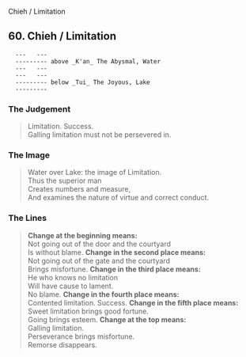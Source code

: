 Chieh / Limitation
## 60. Chieh / Limitation
      ---   ---
      --------- above _K'an_ The Abysmal, Water  
      ---   ---
      ---   ---
      --------- below _Tui_ The Joyous, Lake  
      ---------
### The Judgement
> Limitation. Success.  
 Galling limitation must not be persevered in.
### The Image
> Water over Lake: the image of Limitation.  
 Thus the superior man  
 Creates numbers and measure,  
 And examines the nature of virtue and correct conduct.
### The Lines

 > **Change at the beginning means:**  
 Not going out of the door and the courtyard  
 Is without blame.
 > **Change in the second place means:**  
 Not going out of the gate and the courtyard  
 Brings misfortune.
 > **Change in the third place means:**  
 He who knows no limitation  
 Will have cause to lament.  
 No blame.
 > **Change in the fourth place means:**  
 Contented limitation. Success.
 > **Change in the fifth place means:**  
 Sweet limitation brings good fortune.  
 Going brings esteem.
 > **Change at the top means:**  
 Galling limitation.  
 Perseverance brings misfortune.  
 Remorse disappears.



